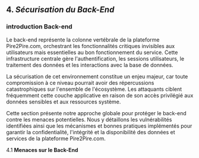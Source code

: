 ## 4. *Sécurisation du Back-End*

### introduction Back-end

Le back-end représente la colonne vertébrale de la plateforme Pire2Pire.com, orchestrant les fonctionnalités critiques invisibles aux utilisateurs mais essentielles au bon fonctionnement du service. Cette infrastructure centrale gère l'authentification, les sessions utilisateurs, le traitement des données et les interactions avec la base de données.

La sécurisation de cet environnement constitue un enjeu majeur, car toute compromission à ce niveau pourrait avoir des répercussions catastrophiques sur l'ensemble de l'écosystème. Les attaquants ciblent fréquemment cette couche applicative en raison de son accès privilégié aux données sensibles et aux ressources système.

Cette section présente notre approche globale pour protéger le back-end contre les menaces potentielles. Nous y détaillons les vulnérabilités identifiées ainsi que les mécanismes et bonnes pratiques implémentés pour garantir la confidentialité, l'intégrité et la disponibilité des données et services de la plateforme Pire2Pire.com.

4.1 **Menaces sur le Back-End**
